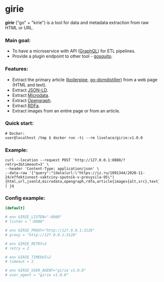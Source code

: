# girie

***girie*** ("go" + "kirie") is a tool for data and metadata extraction from raw HTML or URL.

### Main goal:

* To have a microservice with API ([GraphQL](https://en.wikipedia.org/wiki/GraphQL)) for ETL pipelines.  
* Provide a plugin endpoint to other tool - [gosquito](https://github.com/livelace/gosquito).

### Features:

* Extract the primary article ([boilerpipe](https://github.com/kohlschutter/boilerpipe), [go-domdistiller](https://github.com/markusmobius/go-domdistiller)) from a web page (HTML and text).
* Extract [JSON-LD](https://en.wikipedia.org/wiki/JSON-LD).
* Extract [Microdata](https://en.wikipedia.org/wiki/Microdata_(HTML)).
* Extract [Opengraph](https://en.wikipedia.org/wiki/Facebook_Platform#Open_Graph_protocol).
* Extract [RDFa](https://en.wikipedia.org/wiki/RDFa).
* Extract images from an entire page or from an article.

### Quick start:

```shell script
# Docker:
user@localhost /tmp $ docker run -ti --rm livelace/girie:v1.0.0
```

### Example:

```shell
curl --location --request POST 'http://127.0.0.1:8080/?retry=3&timeout=3' \
--header 'Content-Type: application/json' \
--data-raw '{"query":"{data(url:\"https://iz.ru/1091344/2020-11-24/effektivnost-vaktciny-sputnik-v-prevysila-95\"){html,url,jsonld,microdata,opengraph,rdfa,article{images{alt,src},text},page{images{alt,src},text}}}"}' | jq
```

### Config example:

```toml
[default]

# env GIRIE_LISTEN=":8080"
# listen = ":8080"

# env GIRIE_PROXY="http://127.0.0.1:3128"
# proxy = "http://127.0.0.1:3128"

# env GIRIE_RETRY=2
# retry = 2

# env GIRIE_TIMEOUT=2
# timeout = 2

# env GIRIE_USER_AGENT="girie v1.0.0"
# user_agent = "girie v1.0.0"
```
